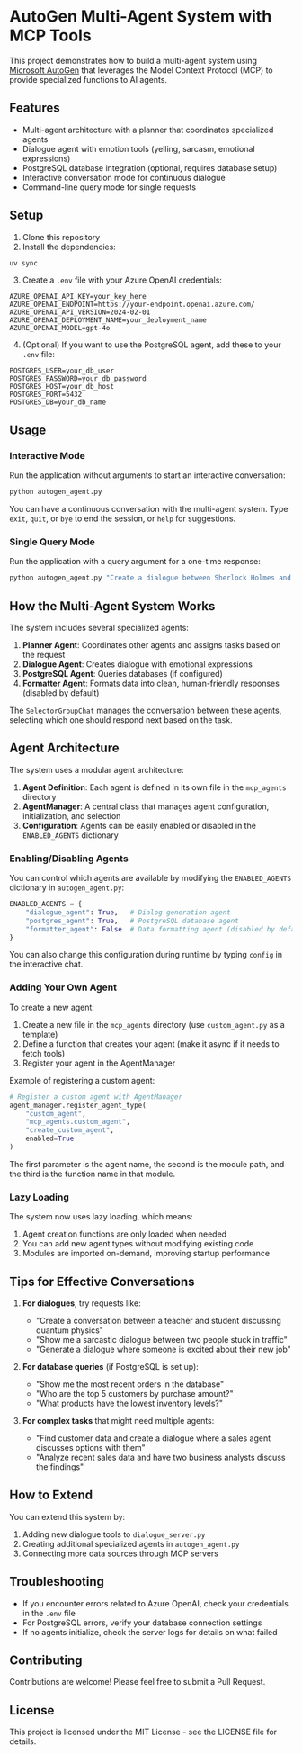 # AutoGen Multi-Agent System with MCP Tools

This project demonstrates how to build a multi-agent system using [Microsoft AutoGen](https://microsoft.github.io/autogen/) that leverages the Model Context Protocol (MCP) to provide specialized functions to AI agents.

## Features

- Multi-agent architecture with a planner that coordinates specialized agents
- Dialogue agent with emotion tools (yelling, sarcasm, emotional expressions)
- PostgreSQL database integration (optional, requires database setup)
- Interactive conversation mode for continuous dialogue
- Command-line query mode for single requests

## Setup

1. Clone this repository
2. Install the dependencies:
```bash
uv sync
```
3. Create a `.env` file with your Azure OpenAI credentials:
```
AZURE_OPENAI_API_KEY=your_key_here
AZURE_OPENAI_ENDPOINT=https://your-endpoint.openai.azure.com/
AZURE_OPENAI_API_VERSION=2024-02-01
AZURE_OPENAI_DEPLOYMENT_NAME=your_deployment_name
AZURE_OPENAI_MODEL=gpt-4o
```

4. (Optional) If you want to use the PostgreSQL agent, add these to your `.env` file:
```
POSTGRES_USER=your_db_user
POSTGRES_PASSWORD=your_db_password
POSTGRES_HOST=your_db_host
POSTGRES_PORT=5432
POSTGRES_DB=your_db_name
```

## Usage

### Interactive Mode

Run the application without arguments to start an interactive conversation:

```bash
python autogen_agent.py
```

You can have a continuous conversation with the multi-agent system. Type `exit`, `quit`, or `bye` to end the session, or `help` for suggestions.

### Single Query Mode

Run the application with a query argument for a one-time response:

```bash
python autogen_agent.py "Create a dialogue between Sherlock Holmes and Dr. Watson discussing a mysterious case"
```

## How the Multi-Agent System Works

The system includes several specialized agents:

1. **Planner Agent**: Coordinates other agents and assigns tasks based on the request
2. **Dialogue Agent**: Creates dialogue with emotional expressions
3. **PostgreSQL Agent**: Queries databases (if configured)
4. **Formatter Agent**: Formats data into clean, human-friendly responses (disabled by default)

The `SelectorGroupChat` manages the conversation between these agents, selecting which one should respond next based on the task.

## Agent Architecture

The system uses a modular agent architecture:

1. **Agent Definition**: Each agent is defined in its own file in the `mcp_agents` directory
2. **AgentManager**: A central class that manages agent configuration, initialization, and selection
3. **Configuration**: Agents can be easily enabled or disabled in the `ENABLED_AGENTS` dictionary

### Enabling/Disabling Agents

You can control which agents are available by modifying the `ENABLED_AGENTS` dictionary in `autogen_agent.py`:

```python
ENABLED_AGENTS = {
    "dialogue_agent": True,   # Dialog generation agent
    "postgres_agent": True,   # PostgreSQL database agent
    "formatter_agent": False  # Data formatting agent (disabled by default)
}
```

You can also change this configuration during runtime by typing `config` in the interactive chat.

### Adding Your Own Agent

To create a new agent:

1. Create a new file in the `mcp_agents` directory (use `custom_agent.py` as a template)
2. Define a function that creates your agent (make it async if it needs to fetch tools)
3. Register your agent in the AgentManager

Example of registering a custom agent:

```python
# Register a custom agent with AgentManager
agent_manager.register_agent_type(
    "custom_agent",
    "mcp_agents.custom_agent",
    "create_custom_agent",
    enabled=True
)
```

The first parameter is the agent name, the second is the module path, and the third is the function name in that module.

### Lazy Loading

The system now uses lazy loading, which means:

1. Agent creation functions are only loaded when needed
2. You can add new agent types without modifying existing code
3. Modules are imported on-demand, improving startup performance

## Tips for Effective Conversations

1. **For dialogues**, try requests like:
   - "Create a conversation between a teacher and student discussing quantum physics"
   - "Show me a sarcastic dialogue between two people stuck in traffic"
   - "Generate a dialogue where someone is excited about their new job"

2. **For database queries** (if PostgreSQL is set up):
   - "Show me the most recent orders in the database"
   - "Who are the top 5 customers by purchase amount?"
   - "What products have the lowest inventory levels?"

3. **For complex tasks** that might need multiple agents:
   - "Find customer data and create a dialogue where a sales agent discusses options with them"
   - "Analyze recent sales data and have two business analysts discuss the findings"

## How to Extend

You can extend this system by:

1. Adding new dialogue tools to `dialogue_server.py`
2. Creating additional specialized agents in `autogen_agent.py`
3. Connecting more data sources through MCP servers

## Troubleshooting

- If you encounter errors related to Azure OpenAI, check your credentials in the `.env` file
- For PostgreSQL errors, verify your database connection settings
- If no agents initialize, check the server logs for details on what failed

## Contributing

Contributions are welcome! Please feel free to submit a Pull Request.

## License

This project is licensed under the MIT License - see the LICENSE file for details.
